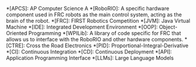 *[APCS]: AP Computer Science A
*[RoboRIO]: A specific hardware component used in FRC robots as the main control system, acting as the brain of the robot.
*[FRC]: FIRST Robotics Competition
*[JVM]: Java Virtual Machine
*[IDE]: Integrated Development Environment
*[OOP]: Object-Oriented Programming
*[WPILib]: A library of code specific for FRC that allows us to interface with the RoboRIO and other hardware components.
*[CTRE]: Cross the Road Electronics
*[PID]: Proportional-Integral-Derivative
*[CI]: Continuous Integration
*[CD]: Continuous Deployment
*[API]: Application Programming Interface
*[LLMs]: Large Language Models